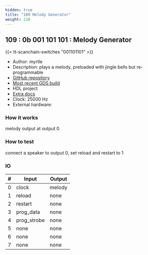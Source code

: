 ```yaml
---
hidden: true
title: "109 Melody Generator"
weight: 110
---
```


## 109 : 0b 001 101 101 : Melody Generator

{{< tt-scanchain-switches "001101101" >}}

* Author: myrtle
* Description: plays a melody, preloaded with jingle bells but re-programmable
* [GitHub repository](https://github.com/gatecat/tt02-melody-gen)
* [Most recent GDS build](https://github.com/gatecat/tt02-melody-gen/actions/runs/3596038280)
* HDL project
* [Extra docs]()
* Clock: 25000 Hz
* External hardware: 



### How it works

melody output at output 0

### How to test

connect a speaker to output 0, set reload and restart to 1

### IO

| # | Input        | Output       |
|---|--------------|--------------|
| 0 | clock  | melody |
| 1 | reload  | none |
| 2 | restart  | none |
| 3 | prog_data  | none |
| 4 | prog_strobe  | none |
| 5 | none  | none |
| 6 | none  | none |
| 7 | none  | none |

